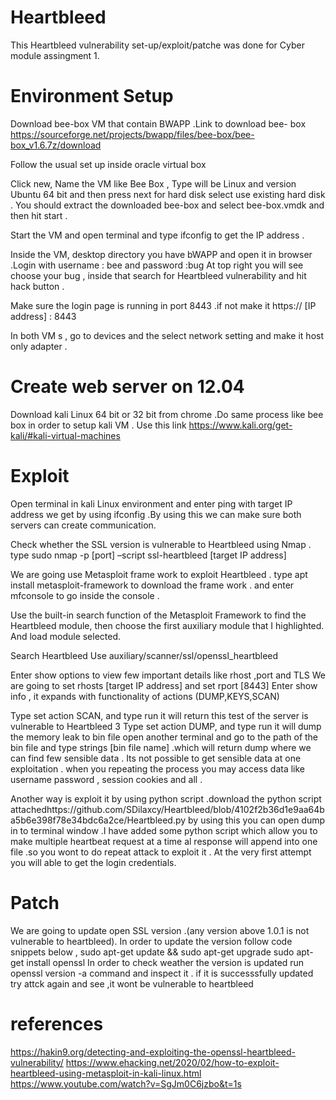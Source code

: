 # Heartbleed
This Heartbleed vulnerability set-up/exploit/patche was done for Cyber module assingment 1. 

# Environment Setup
Download bee-box VM that contain BWAPP .Link to download bee- box https://sourceforge.net/projects/bwapp/files/bee-box/bee-box_v1.6.7z/download

Follow the usual set up inside oracle virtual box 

Click new, Name the VM like Bee Box , Type will be Linux and version Ubuntu 64 bit and then press next for hard disk select use existing hard disk . You should extract the downloaded bee-box and select bee-box.vmdk and then hit start .

Start the VM and open terminal and type ifconfig to get the IP address .

Inside the VM, desktop directory you have bWAPP and open it in browser .Login with username : bee and password :bug
At top right you will see choose your bug , inside that search for Heartbleed vulnerability  and hit hack button .

Make sure the login page is running in port 8443 .if not make it https:// [IP address] : 8443

In both VM s , go to devices and the select network setting and make it host only adapter  .

# Create web server on 12.04

Download kali Linux 64 bit or 32 bit  from chrome .Do same process like bee box in order to setup kali VM . Use this link https://www.kali.org/get-kali/#kali-virtual-machines

# Exploit 

Open terminal in kali Linux environment and enter ping with target IP address we get by using ifconfig .By using this we can make sure both servers can create communication.

Check whether the SSL version is vulnerable to Heartbleed using Nmap . type sudo nmap -p [port] –script ssl-heartbleed [target IP address]

We are going use Metasploit frame work to exploit Heartbleed . type apt install metasploit-framework to download the frame work . and enter mfconsole to go inside the console .

Use the built-in search function of the Metasploit Framework to find the Heartbleed module, then choose the first auxiliary module that I highlighted. And load module selected. 

Search Heartbleed 
Use auxiliary/scanner/ssl/openssl_heartbleed 

Enter show options to view few important details like rhost ,port and TLS 
We are going to set rhosts [target IP address] and set rport [8443]
Enter show info , it expands with functionality of actions  (DUMP,KEYS,SCAN)

Type set action SCAN, and type run  it will return this test of the server is vulnerable to Heartbleed 3 Type set action DUMP, and type run it will dump the memory leak to bin file open another terminal and go to the path of the bin file and type strings [bin file name] .which will return dump where we can find few sensible data . Its not possible to get sensible data at one exploitation . when you repeating the process you may access data like username password , session cookies and all .

Another way is exploit it by using python script .download the python script attachedhttps://github.com/SDilaxcy/Heartbleed/blob/4102f2b36d1e9aa64ba5b6e398f78e34bdc6a2ce/Heartbleed.py
by using this you can open dump in to terminal window .I have added some python script which allow you to make multiple heartbeat request at a  time al response will append into one file .so you wont to do repeat attack to exploit it . At the very first attempt you will able to get the login credentials. 

# Patch 

We are going to update open SSL version .(any version above 1.0.1 is not vulnerable to heartbleed). In order to update the version follow code snippets below ,
sudo apt-get update && sudo apt-get upgrade
sudo apt-get install openssl
In order to check  weather the version is updated run openssl version -a command and inspect it .
if it is successsfully updated try attck again and see ,it wont be vulnerable to heartbleed 

# references 

https://hakin9.org/detecting-and-exploiting-the-openssl-heartbleed-vulnerability/
https://www.ehacking.net/2020/02/how-to-exploit-heartbleed-using-metasploit-in-kali-linux.html
https://www.youtube.com/watch?v=SgJm0C6jzbo&t=1s
